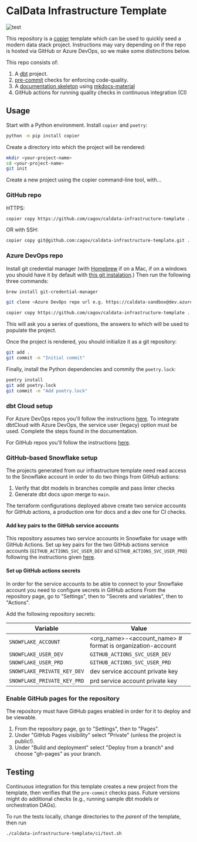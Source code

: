 # CalData Infrastructure Template

![test](https://github.com/cagov/caldata-infrastructure-template/actions/workflows/test.yml/badge.svg?branch=main)

This repository is a [copier](https://copier.readthedocs.io/en/stable/) template
which can be used to quickly seed a modern data stack project. Instructions may vary depending
on if the repo is hosted via GitHub or Azure DevOps, so we make some distinctions below.

This repo consists of:

1. A [dbt](https://docs.getdbt.com/) project.
1. [pre-commit](https://pre-commit.com/) checks for enforcing code-quality.
1. A [documentation skeleton](https://cagov.github.io/caldata-infrastructure-template) using [mkdocs-material](https://squidfunk.github.io/mkdocs-material/)
1. GitHub actions for running quality checks in continuous integration (CI)

## Usage

Start with a Python environment. Install `copier` and `poetry`:

```bash
python -m pip install copier
```

Create a directory into which the project will be rendered:

```bash
mkdir <your-project-name>
cd <your-project-name>
git init
```

Create a new project using the copier command-line tool, with...


### GitHub repo
HTTPS:
```bash
copier copy https://github.com/cagov/caldata-infrastructure-template .
```
OR with SSH:
```bash
copier copy git@github.com:cagov/caldata-infrastructure-template.git .
```

### Azure DevOps repo
Install git credential manager (with [Homebrew](https://brew.sh/) if on a Mac, if on a windows you should have it by default with [this git instalation](https://git-scm.com/downloads/win).) Then run the following three commands:

```bash
brew install git-credential-manager

git clone <Azure DevOps repo url e.g. https://caldata-sandbox@dev.azure.com/caldata-sandbox/mdsa-test/_git/mdsa-test>

copier copy https://github.com/cagov/caldata-infrastructure-template .
```

This will ask you a series of questions, the answers to which will be used to populate the project.

Once the project is rendered, you should initialize it as a git repository:

```bash
git add .
git commit -m "Initial commit"
```

Finally, install the Python dependencies and commity the `poetry.lock`:

```bash
poetry install
git add poetry.lock
git commit -m "Add poetry.lock"
```

### dbt Cloud setup
For Azure DevOps repos you'll follow the instructions [here](https://docs.getdbt.com/docs/cloud/git/setup-azure#register-an-azure-ad-app).
To integrate dbtCloud with Azure DevOps, the service user (legacy) option must be used. Complete the steps found in the documentation.

For GitHub repos you'll follow the instructions [here](https://docs.getdbt.com/docs/cloud/git/connect-github).

### GitHub-based Snowflake setup

The projects generated from our infrastructure template need read access to the
Snowflake account in order to do two things from GitHub actions:

1. Verify that dbt models in branches compile and pass linter checks
1. Generate dbt docs upon merge to `main`.

The terraform configurations deployed above create two service accounts
for GitHub actions, a production one for docs and a dev one for CI checks.

#### Add key pairs to the GitHub service accounts

This repository assumes two service accounts in Snowflake for usage with GitHub Actions.
Set up key pairs for the two GitHub actions service accounts
(`GITHUB_ACTIONS_SVC_USER_DEV` and `GITHUB_ACTIONS_SVC_USER_PRD`) following the instructions given
[here](https://docs.snowflake.com/en/user-guide/key-pair-auth#configuring-key-pair-authentication).

#### Set up GitHub actions secrets

In order for the service accounts to be able to connect to your Snowflake account
you need to configure secrets in GitHub actions
From the repository page, go to "Settings", then to "Secrets and variables", then to "Actions".

Add the following repository secrets:

| Variable | Value |
|----------|-------|
| `SNOWFLAKE_ACCOUNT` | <org_name>-<account_name> # format is organization-account |
| `SNOWFLAKE_USER_DEV` | `GITHUB_ACTIONS_SVC_USER_DEV` |
| `SNOWFLAKE_USER_PRD` | `GITHUB_ACTIONS_SVC_USER_PRD` |
| `SNOWFLAKE_PRIVATE_KEY_DEV` | dev service account private key |
| `SNOWFLAKE_PRIVATE_KEY_PRD` | prd service account private key |

### Enable GitHub pages for the repository

The repository must have GitHub pages enabled in order for it to deploy and be viewable.

1. From the repository page, go to "Settings", then to "Pages".
1. Under "GitHub Pages visibility" select "Private" (unless the project is public!).
1. Under "Build and deployment" select "Deploy from a branch" and choose "gh-pages" as your branch.

## Testing

Continuous integration for this template creates a new project from the template,
then verifies that the `pre-commit` checks pass.
Future versions might do additional checks
(e.g., running sample dbt models or orchestration DAGs).

To run the tests locally, change directories to the *parent* of the template,
then run

```bash
./caldata-infrastructure-template/ci/test.sh
```

